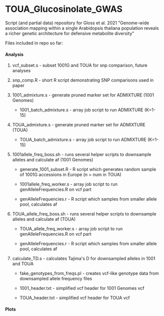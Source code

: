 # TOUA_Glucosinolate_GWAS

Script (and partial data) repository for Gloss et al. 2021 "Genome-wide association mapping within a single Arabidopsis thaliana population reveals a richer genetic architecture for defensive metabolite diversity"

Files included in repo so far:

#### Analysis 

1. vcf_subset.s - subset 1001G and TOUA for snp comparison, future analyses

2. snp_comp.R - short R script demonstrating SNP comparisons used in paper

3. 1001_admixture.s - generate pruned marker set for ADMIXTURE (1001 Genomes)

	- 1001_batch_admixture.s - array job script to run ADMIXTURE (K=1-15)

4. TOUA_admixture.s - generate pruned marker set for ADMIXTURE (TOUA) 

	- TOUA_batch_admixture.s - array job script to run ADMIXTURE (K=1-15)

5. 1001allele_freq_boss.sh - runs several helper scripts to downsample alleles and calculate af (1001 Genomes)

	- generate_1001_subset.R - R script which generates random sample of 1001G accessions in Europe (n = num in TOUA)
	
	- 1001allele_freq_worker.s - array job script to run genAlleleFrequencies.R on vcf part

	- genAlleleFrequencies.r - R script which samples from smaller allele pool, calculates af

6. TOUA_allele_freq_boss.sh - runs several helper scripts to downsample alleles and calculate af (TOUA)

	- TOUA_allele_freq_worker.s - array job script to run genAlleleFrequencies.R on vcf part

	- genAlleleFrequencies.r - R script which samples from smaller allele pool, calculates af

7. calculate_TD.s - calculates Tajima's D for downsampled alleles in 1001 and TOUA

	- fake_genotypes_from_freqs.pl - creates vcf-like genotype data from downsampled allele frequency files

	- 1001_header.txt - simplified vcf header for 1001 Genomes vcf

	- TOUA_header.txt - simplified vcf header for TOUA vcf

#### Plots

